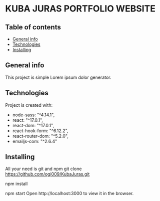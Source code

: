 # KUBA JURAS PORTFOLIO WEBSITE

## Table of contents
* [General info](#general-info)
* [Technologies](#technologies)
* [Installing](#installing)


## General info
This project is simple Lorem ipsum dolor generator.
	
## Technologies
Project is created with:
  * node-sass: "^4.14.1",
  * react: "^17.0.1",
  * react-dom: "^17.0.1",
  * react-hook-form: "^6.12.2",
  * react-router-dom: "^5.2.0",
  * emailjs-com: "^2.6.4"
  
 ## Installing
  All your need is git and npm
  git clone https://github.com/ogi009/KubaJuras.git
  
  npm install
  
  npm start
  Open http://localhost:3000 to view it in the browser.